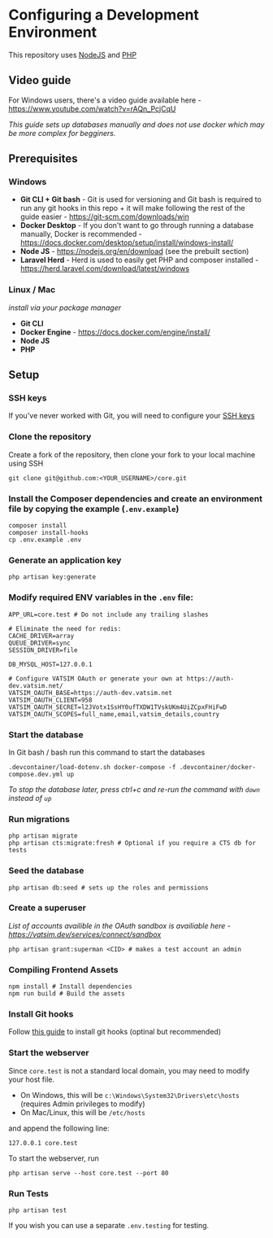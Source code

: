 # Configuring a Development Environment

This repository uses [NodeJS](https://github.com/VATSIM-UK/core/blob/main/package.json) and [PHP](https://github.com/VATSIM-UK/core/blob/main/composer.json)

## Video guide

For Windows users, there's a video guide available here - https://www.youtube.com/watch?v=rAQn_PcjCqU

*This guide sets up databases manually and does not use docker which may be more complex for begginers.*

## Prerequisites

### Windows

- **Git CLI + Git bash** -  Git is used for versioning and Git bash is required to run any git hooks in this repo + it will make following the rest of the guide easier - https://git-scm.com/downloads/win
- **Docker Desktop** - If you don't want to go through running a database manually, Docker is recommended - https://docs.docker.com/desktop/setup/install/windows-install/
- **Node JS** - https://nodejs.org/en/download (see the prebuilt section)
- **Laravel Herd** - Herd is used to easily get PHP and composer installed - https://herd.laravel.com/download/latest/windows

### Linux / Mac

*install via your package manager*

- **Git CLI**
- **Docker Engine** - https://docs.docker.com/engine/install/
- **Node JS**
- **PHP**

## Setup

### SSH keys

If you've never worked with Git, you will need to configure your [SSH keys](https://docs.github.com/en/authentication/connecting-to-github-with-ssh/generating-a-new-ssh-key-and-adding-it-to-the-ssh-agent#generating-a-new-ssh-key)

### Clone the repository

Create a fork of the repository, then clone your fork to your local machine using SSH

```shell
git clone git@github.com:<YOUR_USERNAME>/core.git
```

### Install the Composer dependencies and create an environment file by copying the example (`.env.example`)

```shell
composer install
composer install-hooks
cp .env.example .env
```

### Generate an application key

```shell
php artisan key:generate
```

### Modify required ENV variables in the `.env` file:

```
APP_URL=core.test # Do not include any trailing slashes

# Eliminate the need for redis:
CACHE_DRIVER=array
QUEUE_DRIVER=sync
SESSION_DRIVER=file

DB_MYSQL_HOST=127.0.0.1

# Configure VATSIM OAuth or generate your own at https://auth-dev.vatsim.net/
VATSIM_OAUTH_BASE=https://auth-dev.vatsim.net
VATSIM_OAUTH_CLIENT=958
VATSIM_OAUTH_SECRET=l2JVotx1SsHY0ufTXDW1TVskUKm4UiZCpxFHiFwD
VATSIM_OAUTH_SCOPES=full_name,email,vatsim_details,country
```

### Start the database

In Git bash / bash run this command to start the databases

```shell
.devcontainer/load-dotenv.sh docker-compose -f .devcontainer/docker-compose.dev.yml up
```

*To stop the database later, press ctrl+c and re-run the command with `down` instead of `up`*

### Run migrations

```shell
php artisan migrate
php artisan cts:migrate:fresh # Optional if you require a CTS db for tests
```

### Seed the database

```shell
php artisan db:seed # sets up the roles and permissions
```

### Create a superuser

*List of accounts availible in the OAuth sandbox is availiable here - https://vatsim.dev/services/connect/sandbox*

```shell
php artisan grant:superman <CID> # makes a test account an admin
```

### Compiling Frontend Assets

```shell
npm install # Install dependencies
npm run build # Build the assets
```

### Install Git hooks

Follow [this guide](https://github.com/VATSIM-UK/core/tree/main/.development/hooks) to install git hooks (optinal but recommended)

### Start the webserver

Since `core.test` is not a standard local domain, you may need to modify your host file.

- On Windows, this will be `c:\Windows\System32\Drivers\etc\hosts` (requires Admin privileges to modify)
- On Mac/Linux, this will be `/etc/hosts`

and append the following line:

```text
127.0.0.1 core.test
```

To start the webserver, run

```shell
php artisan serve --host core.test --port 80
```

### Run Tests

```shell
php artisan test
```

If you wish you can use a separate `.env.testing` for testing.
